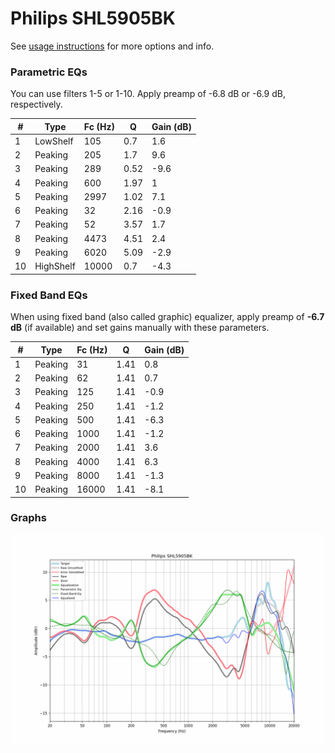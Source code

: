 # Philips SHL5905BK
See [usage instructions](https://github.com/jaakkopasanen/AutoEq#usage) for more options and info.

### Parametric EQs
You can use filters 1-5 or 1-10. Apply preamp of -6.8 dB or -6.9 dB, respectively.

|   # | Type      |   Fc (Hz) |    Q |   Gain (dB) |
|-----|-----------|-----------|------|-------------|
|   1 | LowShelf  |       105 | 0.7  |         1.6 |
|   2 | Peaking   |       205 | 1.7  |         9.6 |
|   3 | Peaking   |       289 | 0.52 |        -9.6 |
|   4 | Peaking   |       600 | 1.97 |         1   |
|   5 | Peaking   |      2997 | 1.02 |         7.1 |
|   6 | Peaking   |        32 | 2.16 |        -0.9 |
|   7 | Peaking   |        52 | 3.57 |         1.7 |
|   8 | Peaking   |      4473 | 4.51 |         2.4 |
|   9 | Peaking   |      6020 | 5.09 |        -2.9 |
|  10 | HighShelf |     10000 | 0.7  |        -4.3 |

### Fixed Band EQs
When using fixed band (also called graphic) equalizer, apply preamp of **-6.7 dB** (if available) and set gains manually with these parameters.

|   # | Type    |   Fc (Hz) |    Q |   Gain (dB) |
|-----|---------|-----------|------|-------------|
|   1 | Peaking |        31 | 1.41 |         0.8 |
|   2 | Peaking |        62 | 1.41 |         0.7 |
|   3 | Peaking |       125 | 1.41 |        -0.9 |
|   4 | Peaking |       250 | 1.41 |        -1.2 |
|   5 | Peaking |       500 | 1.41 |        -6.3 |
|   6 | Peaking |      1000 | 1.41 |        -1.2 |
|   7 | Peaking |      2000 | 1.41 |         3.6 |
|   8 | Peaking |      4000 | 1.41 |         6.3 |
|   9 | Peaking |      8000 | 1.41 |        -1.3 |
|  10 | Peaking |     16000 | 1.41 |        -8.1 |

### Graphs
![](./Philips%20SHL5905BK.png)
